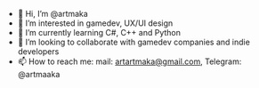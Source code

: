 - 👋 Hi, I’m @artmaka
- 👀 I’m interested in gamedev, UX/UI design
- 🌱 I’m currently learning C#, C++ and Python
- 💞️ I’m looking to collaborate with gamedev companies and indie developers
- 📫 How to reach me: mail: artartmaka@gmail.com, Telegram: @artmaaka

<!---
artmaka/artmaka is a ✨ special ✨ repository because its `README.md` (this file) appears on your GitHub profile.
You can click the Preview link to take a look at your changes.
--->
